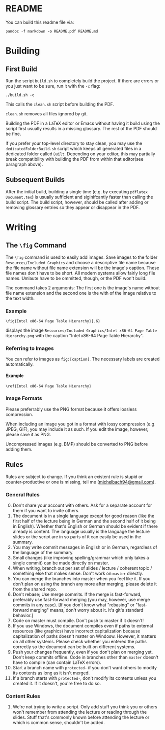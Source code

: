 # README
You can build this readme file via:

    pandoc -f markdown -o README.pdf README.md

# Building
## First Build
Run the script `build.sh` to completely build the project. If there are errors or you just want to be sure, run it with the `-c` flag:

    ./build.sh -c

This calls the `clean.sh` script before building the PDF.

`clean.sh` removes all files ignored by git.

Building the PDF in a LaTeX editor or Emacs without having it build using the script first usually results in a missing glossary. The rest of the PDF should be fine.

If you prefer your top-level directory to stay clean, you may use the `dedicatedFolderBuild.sh` script which keeps all generated files in a dedicated folder called `Built`. Depending on your editor, this may partially break compatibility with building the PDF from within that editor(see paragraph above).


## Subsequent Builds
After the initial build, building a single time (e.g. by executing `pdflatex Document.tex`) is usually sufficient and siginifcantly faster than calling the build script. The build script, however, should be called after adding or removing glossary entries so they appear or disappear in the PDF.


# Writing
## The `\fig` Command
The `\fig` command is used to easily add images. Save images to the folder `Resources/Included Graphics` and choose a descriptive file name because the file name without file name extension will be the image's caption. These file names don't have to be short. All modern systems allow fairly long file names. Umlaute have to be ommitted, though, or the PDF won't build.

The command takes 2 arguments: The first one is the image's name without file name extension and the second one is the with of the image relative to the text width.

### Example

    \fig{Intel x86-64 Page Table Hierarchy}{.6}

displays the image `Resources/Included Graphics/Intel x86-64 Page Table Hierarchy.png` with the caption "Intel x86-64 Page Table Hierarchy".

### Referring to Images
You can refer to images as `fig:[caption]`. The necessary labels are created automatically.

#### Example

    \ref{Intel x86-64 Page Table Hierarchy}

### Image Formats
Please preferrably use the PNG format because it offers lossless compression.

When including an image you got in a format with lossy compression (e.g. JPEG, GIF), you may include it as such. If you edit the image, however, please save it as PNG.

Uncompressed images (e.g. BMP) should be converted to PNG before adding them.


## Rules
Rules are subject to change. If you think an existent rule is stupid or counter-productive or one is missing, tell me (michelbach94@gmail.com).

### General Rules
0. Don't share your account with others. Ask for a separate account for them if you want to invite others.
1. The document is in a single language except for good reason (like the first half of the lecture being in German and the second half of it being in English). Whether that's English or German should be evident if there already is content. The language usually is the language the lecture slides or the script are in so parts of it can easily be used in the summary.
2. You may write commit messages in English or in German, regardless of the language of the summary.
3. Small changes (like improving spelling/grammar which only takes a single commit) can be made directly on master.
4. When writing, branch out per set of slides / lecture / coherent topic / something else that makes sense. Don't work on `master` directly.
5. You can merge the branches into master when you feel like it. If you don't plan on using the branch any more after merging, please delete it from the shared repo.
6. Don't rebase; Use merge commits. If the merge is fast-forward, preferably use fast-forward merging (you may, however, use merge commits in any case). [If you don't know what "rebasing" or "fast-forward merging" means, don't worry about it. It's git's standard behavior.]
7. Code on master must compile. Don't push to master if it doesn't!
8. If you use Windows, the document compiles even if paths to external resources (like graphics) have incorrect capitalization because capitalization of paths doesn't matter on Windosw. However, it matters on all other systems. Please check whether you entered the paths correctly so the document can be built on different systems.
9. Push your changes frequently, even if you don't plan on merging yet. Don't keep commits offline. Code in branches other than `master` doesn't have to compile (can contain LaTeX errors).
10. Start a branch name with `protected-` if you don't want others to modify its contents as long as it isn't merged.
11. If a branch starts with `protected-`, don't modify its contents unless you created it. If it doesn't, you're free to do so.


### Content Rules
1. We're not trying to write a script. Only add stuff you think you or others won't remember from attending the lecture or reading through the slides. Stuff that's commonly known before attending the lecture or which is common sense, shouldn't be added.
